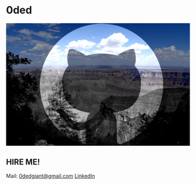 # 0ded

![img](/github.jpg)

## HIRE ME!

Mail: [0dedgiant@gmail.com](0dedgiant@gmail.com)
[LinkedIn](https://www.linkedin.com/in/oded/)
